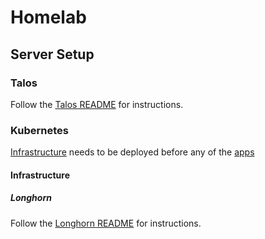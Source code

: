# Homelab

## Server Setup

### Talos

Follow the [Talos README](talos/README.md) for instructions.

### Kubernetes

[Infrastructure](kubernetes/infrastructure) needs to be deployed before any of the [apps](kubernetes/apps)

#### Infrastructure

##### Longhorn

Follow the [Longhorn README](kubernetes/infrastructure/longhorn/README.md) for instructions.

